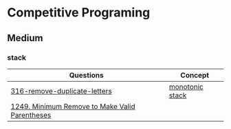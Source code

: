 # Competitive Programing

## Medium

### stack
|Questions                                                     |Concept                                                           |
|--------------------------------------------------------------|-------------------------------------------------------------------|
|[316-remove-duplicate-letters](./316-remove-duplicate-letters)| [monotonic stack](https://medium.com/techtofreedom/algorithms-for-interview-2-monotonic-stack-462251689da8) |
|[1249. Minimum Remove to Make Valid Parentheses](./1249-Minimum-Remove-to-Make-Valid-Parentheses)|                                |

